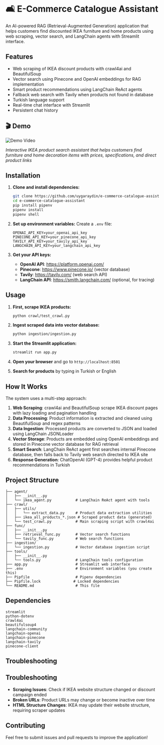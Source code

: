 # 🛋️ E-Commerce Catalogue Assistant

An AI-powered RAG (Retrieval-Augmented Generation) application that helps customers find discounted IKEA furniture and home products using web scraping, vector search, and LangChain agents with Streamlit interface.

## Features

- Web scraping of IKEA discount products with crawl4ai and BeautifulSoup
- Vector search using Pinecone and OpenAI embeddings for RAG implementation
- Smart product recommendations using LangChain ReAct agents
- Fallback web search with Tavily when products not found in database
- Turkish language support
- Real-time chat interface with Streamlit
- Persistent chat history

## 🎬 Demo

![Demo Video](./demo.gif)

*Interactive IKEA product search assistant that helps customers find furniture and home decoration items with prices, specifications, and direct product links*

## Installation

1. **Clone and install dependencies:**
   ```bash
   git clone https://github.com/uygaraydin/e-commerce-catalogue-assistant.git
   cd e-commerce-catalogue-assistant
   pip install pipenv
   pipenv install
   pipenv shell
   ```

2. **Set up environment variables:**
   Create a `.env` file:
   ```env
   OPENAI_API_KEY=your_openai_api_key
   PINECONE_API_KEY=your_pinecone_api_key
   TAVILY_API_KEY=your_tavily_api_key
   LANGCHAIN_API_KEY=your_langchain_api_key
   ```

3. **Get your API keys:**
   - **OpenAI API**: https://platform.openai.com/
   - **Pinecone**: https://www.pinecone.io/ (vector database)
   - **Tavily**: https://tavily.com/ (web search API)
   - **LangChain API**: https://smith.langchain.com/ (optional, for tracing)

## Usage

1. **First, scrape IKEA products:**
   ```bash
   python crawl/test_crawl.py
   ```

2. **Ingest scraped data into vector database:**
   ```bash
   python ingestion/ingestion.py
   ```

3. **Start the Streamlit application:**
   ```bash
   streamlit run app.py
   ```

4. **Open your browser** and go to `http://localhost:8501`

5. **Search for products** by typing in Turkish or English

## How It Works

The system uses a multi-step approach:
1. **Web Scraping**: crawl4ai and BeautifulSoup scrape IKEA discount pages with lazy loading and pagination handling
2. **Data Processing**: Product information is extracted and cleaned using BeautifulSoup and regex patterns
3. **Data Ingestion**: Processed products are converted to JSON and loaded using LangChain JSONLoader
4. **Vector Storage**: Products are embedded using OpenAI embeddings and stored in Pinecone vector database for RAG retrieval
5. **Smart Search**: LangChain ReAct agent first searches internal Pinecone database, then falls back to Tavily web search directed to IKEA site
6. **Response Generation**: ChatOpenAI (GPT-4) provides helpful product recommendations in Turkish

## Project Structure

```
├── agent/
│   ├── __init__.py
│   └── ikea_agent.py           # LangChain ReAct agent with tools
├── crawl/
│   ├── utils/
│   │   └── extract_data.py     # Product data extraction utilities
│   ├── ikea_all_products_*.json # Scraped product data (generated)
│   └── test_crawl.py           # Main scraping script with crawl4ai
├── func/
│   ├── __init__.py
│   ├── retrieval_func.py       # Vector search functions
│   └── tavily_func.py          # Web search functions
├── ingestion/
│   └── ingestion.py            # Vector database ingestion script
├── tools/
│   ├── __init__.py
│   └── tools.py                # LangChain tools configuration
├── app.py                      # Streamlit web interface
├── .env                        # Environment variables (you create this)
├── Pipfile                     # Pipenv dependencies
├── Pipfile.lock               # Locked dependencies
└── README.md                   # This file
```

## Dependencies

```
streamlit
python-dotenv
crawl4ai
beautifulsoup4
langchain-community
langchain-openai
langchain-pinecone
langchain-tavily
pinecone-client
```

## Troubleshooting

## Troubleshooting

- **Scraping Issues**: Check if IKEA website structure changed or discount campaign ended
- **Broken URLs**: Product URLs may change or become inactive over time
- **HTML Structure Changes**: IKEA may update their website structure, requiring scraper updates

## Contributing

Feel free to submit issues and pull requests to improve the application!
